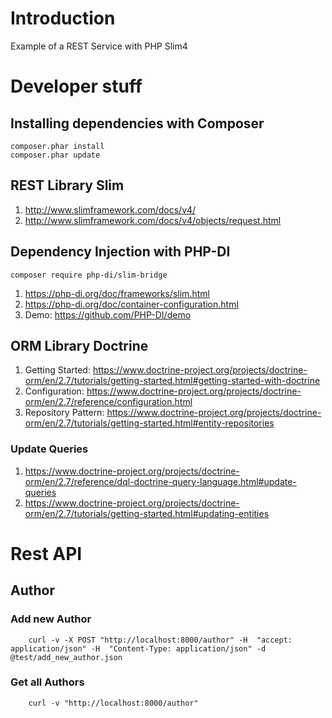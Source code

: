 # Introduction
Example of a REST Service with PHP Slim4

# Developer stuff
## Installing dependencies with Composer
    
    composer.phar install
    composer.phar update

## REST Library Slim
1.  <http://www.slimframework.com/docs/v4/>
1.  <http://www.slimframework.com/docs/v4/objects/request.html>

## Dependency Injection with PHP-DI

    composer require php-di/slim-bridge

1.  <https://php-di.org/doc/frameworks/slim.html>
1.  <https://php-di.org/doc/container-configuration.html>
1.  Demo: <https://github.com/PHP-DI/demo>

## ORM Library Doctrine
1.  Getting Started: <https://www.doctrine-project.org/projects/doctrine-orm/en/2.7/tutorials/getting-started.html#getting-started-with-doctrine>
1.  Configuration: <https://www.doctrine-project.org/projects/doctrine-orm/en/2.7/reference/configuration.html>
1.  Repository Pattern: <https://www.doctrine-project.org/projects/doctrine-orm/en/2.7/tutorials/getting-started.html#entity-repositories>

### Update Queries
1.  <https://www.doctrine-project.org/projects/doctrine-orm/en/2.7/reference/dql-doctrine-query-language.html#update-queries>
1.  <https://www.doctrine-project.org/projects/doctrine-orm/en/2.7/tutorials/getting-started.html#updating-entities>

# Rest API
## Author
### Add new Author

        curl -v -X POST "http://localhost:8000/author" -H  "accept: application/json" -H  "Content-Type: application/json" -d @test/add_new_author.json

### Get all Authors

        curl -v "http://localhost:8000/author" 

